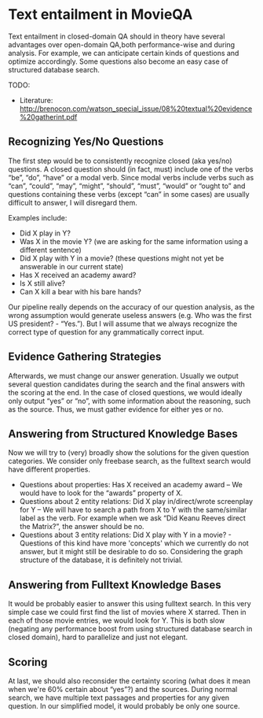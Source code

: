 Text entailment in MovieQA
==========================

Text entailment in closed-domain QA should in theory have several
advantages over open-domain QA,both performance-wise and during analysis.
For example, we can anticipate certain kinds of questions and optimize accordingly.
Some questions also become an easy case of structured database search. 

TODO:
  * Literature: http://brenocon.com/watson_special_issue/08%20textual%20evidence%20gatherint.pdf

Recognizing Yes/No Questions
----------------------------

The first step would be to consistently recognize closed (aka yes/no) questions.
A closed question should (in fact, must) include one of the verbs “be”,
“do”, “have” or a modal verb. Since modal verbs include verbs such as
 “can”, “could”, “may”, “might”, “should”, “must”, “would” or “ought to” and 
questions containing these verbs (except “can” in some cases) are usually 
difficult to answer, I will disregard them.

Examples include:
* Did X play in Y?
* Was X in the movie Y? (we are asking for the same information using a different sentence)
* Did X play with Y in a movie? (these questions might not yet be answerable in our current state)
* Has X received an academy award?
* Is X still alive?
* Can X kill a bear with his bare hands?

Our pipeline really depends on the accuracy of our question analysis, as the wrong 
assumption would generate useless answers (e.g. Who was the first US president? - “Yes.”).
But I will assume that we always recognize the correct 
type of question for any grammatically correct input.

Evidence Gathering Strategies
-----------------------------

Afterwards, we must change our answer generation. Usually we output
several question candidates during the search and the final answers
with the scoring at the end. In the case of closed questions, we would 
ideally only output “yes” or “no”, with some information about the reasoning, 
such as the source.  Thus, we must gather evidence for either yes or no.

## Answering from Structured Knowledge Bases

Now we will try to (very) broadly show the solutions for the given question categories.
 We consider only freebase search, as the fulltext search would have different properties.
* Questions about properties: Has X received an academy award – 
	We would have to look for the “awards” property of X.
* Questions about 2 entity relations: Did X play in/direct/wrote screenplay for Y – 
	We will have to search a path from X to Y with the same/similar label as the verb. 
For example when we ask “Did Keanu Reeves direct the Matrix?”, the answer should be no.
* Questions about 3 entity relations: Did X play with Y in a movie? - 
	Questions of this kind have more 'concepts' which we currently do not answer, 
	but it might still be desirable to do so. Considering the graph structure 
	of the database, it is definitely not trivial.

## Answering from Fulltext Knowledge Bases
	
It would be probably easier to answer this using fulltext search. In 
this very simple case we could first find the list of movies where X starred. 
Then in each of those movie entries, we would look for Y. This is both slow 
(negating any performance boost from using structured database search in closed domain),
hard to parallelize and just not elegant.

Scoring
-------

At last, we should also reconsider the certainty scoring (what does it mean 
when we're 60% certain about “yes”?) and the sources. 
During normal search, we have multiple text passages and properties for any given question.
 In our simplified model, it would probably be only one source. 
